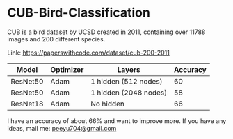 # CUB-Bird-Classification
CUB is a bird dataset by UCSD created in 2011, containing over 11788 images and 200 different species. 

Link: https://paperswithcode.com/dataset/cub-200-2011

|Model    | Optimizer | Layers | Accuracy |
|---------|-----------|--------|----------|
|ResNet50 | Adam      | 1 hidden (512 nodes)  | 60       |
|ResNet50 | Adam      | 1 hidden (2048 nodes) |58        |
|ResNet18 | Adam      | No hidden             |66        |   

I have an accuracy of about 66% and want to improve more. If you have any ideas, mail me: peeyu704@gmail.com

